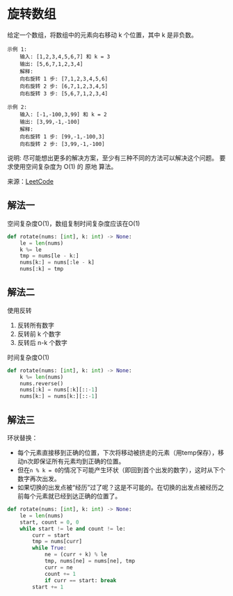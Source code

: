 # 旋转数组
给定一个数组，将数组中的元素向右移动 k 个位置，其中 k 是非负数。

```
示例 1:
    输入: [1,2,3,4,5,6,7] 和 k = 3
    输出: [5,6,7,1,2,3,4]
    解释:
    向右旋转 1 步: [7,1,2,3,4,5,6]
    向右旋转 2 步: [6,7,1,2,3,4,5]
    向右旋转 3 步: [5,6,7,1,2,3,4]
    
示例 2:
    输入: [-1,-100,3,99] 和 k = 2
    输出: [3,99,-1,-100]
    解释: 
    向右旋转 1 步: [99,-1,-100,3]
    向右旋转 2 步: [3,99,-1,-100]
```
说明:
尽可能想出更多的解决方案，至少有三种不同的方法可以解决这个问题。
要求使用空间复杂度为 O(1) 的 原地 算法。

来源：[LeetCode](https://leetcode-cn.com/problems/rotate-array)

## 解法一
空间复杂度O(1)，数组复制时间复杂度应该在O(1)
```python
def rotate(nums: [int], k: int) -> None:
    le = len(nums)
    k %= le
    tmp = nums[le - k:]
    nums[k:] = nums[:le - k]
    nums[:k] = tmp
```

## 解法二
使用反转
1. 反转所有数字
2. 反转前 k 个数字
3. 反转后 n-k 个数字

时间复杂度O(1)
```python
def rotate(nums: [int], k: int) -> None:
    k %= len(nums)
    nums.reverse()
    nums[:k] = nums[:k][::-1]
    nums[k:] = nums[k:][::-1]
```

## 解法三
环状替换：
- 每个元素直接移到正确的位置，下次将移动被挤走的元素（用temp保存），移动n次即保证所有元素均到正确的位置。
- 但在`n % k = 0`的情况下可能产生环状（即回到首个出发的数字），这时从下个数字再次出发。
- 如果切换的出发点被“经历”过了呢？这是不可能的。在切换的出发点被经历之前每个元素就已经到达正确的位置了。
```python
def rotate(nums: [int], k: int) -> None:
    le = len(nums)
    start, count = 0, 0
    while start != le and count != le:
        curr = start
        tmp = nums[curr]
        while True:
            ne = (curr + k) % le
            tmp, nums[ne] = nums[ne], tmp
            curr = ne
            count += 1
            if curr == start: break
        start += 1
```

